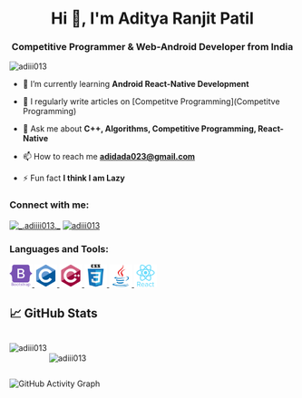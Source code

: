 <h1 align="center">Hi 👋, I'm Aditya Ranjit Patil</h1>
<h3 align="center">Competitive Programmer & Web-Android Developer from India</h3>

<p align="left"> <img src="https://komarev.com/ghpvc/?username=adiii013&label=Profile%20views&color=0e75b6&style=flat" alt="adiii013" /> </p>

- 🌱 I’m currently learning **Android React-Native Development**

- 📝 I regularly write articles on [Competitve Programming](Competitve Programming)

- 💬 Ask me about **C++, Algorithms, Competitive Programming, React-Native**

- 📫 How to reach me **adidada023@gmail.com**

- ⚡ Fun fact **I think I am Lazy**

<h3 align="left">Connect with me:</h3>
<p align="left">
<a href="https://instagram.com/_.adiiii013._" target="blank"><img align="center" src="https://raw.githubusercontent.com/rahuldkjain/github-profile-readme-generator/master/src/images/icons/Social/instagram.svg" alt="_.adiiii013._" height="30" width="40" /></a>
<a href="https://www.codechef.com/users/adiii013" target="blank"><img align="center" src="https://cdn.jsdelivr.net/npm/simple-icons@3.1.0/icons/codechef.svg" alt="adiii013" height="30" width="40" /></a>
</p>

<h3 align="left">Languages and Tools:</h3>
<p align="left"> <a href="https://getbootstrap.com" target="_blank" rel="noreferrer"> <img src="https://raw.githubusercontent.com/devicons/devicon/master/icons/bootstrap/bootstrap-plain-wordmark.svg" alt="bootstrap" width="40" height="40"/> </a> <a href="https://www.cprogramming.com/" target="_blank" rel="noreferrer"> <img src="https://raw.githubusercontent.com/devicons/devicon/master/icons/c/c-original.svg" alt="c" width="40" height="40"/> </a> <a href="https://www.w3schools.com/cpp/" target="_blank" rel="noreferrer"> <img src="https://raw.githubusercontent.com/devicons/devicon/master/icons/cplusplus/cplusplus-original.svg" alt="cplusplus" width="40" height="40"/> </a> <a href="https://www.w3schools.com/css/" target="_blank" rel="noreferrer"> <img src="https://raw.githubusercontent.com/devicons/devicon/master/icons/css3/css3-original-wordmark.svg" alt="css3" width="40" height="40"/> </a> <a href="https://www.java.com" target="_blank" rel="noreferrer"> <img src="https://raw.githubusercontent.com/devicons/devicon/master/icons/java/java-original.svg" alt="java" width="40" height="40"/> </a> <a href="https://reactjs.org/" target="_blank" rel="noreferrer"> <img src="https://raw.githubusercontent.com/devicons/devicon/master/icons/react/react-original-wordmark.svg" alt="react" width="40" height="40"/> </a> </p>

## &#x1f4c8; GitHub Stats

<p align="left" style="display: inline-block;"><img align="left" 
    src="https://github-readme-stats.vercel.app/api/top-langs?username=adiii013&show_icons=true&locale=en&layout=compact&theme=radical"
    alt="adiii013" /></p>


<p style="display: inline-block;"><img align="center"  src="https://github-readme-streak-stats.herokuapp.com/?user=adiii013&theme=radical"
    alt="adiii013" /></p>

<br />

![GitHub Activity
Graph](https://activity-graph.herokuapp.com/graph?username=adiii013&bg_color=000000&color=4fff67&line=4fff67&point=ffffff&area=true&hide_border=true)
